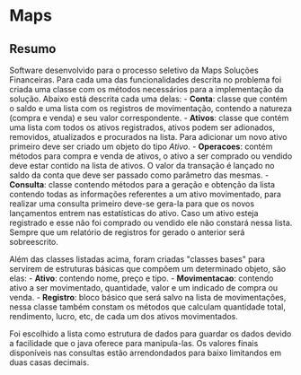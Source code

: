 # Maps

## Resumo
Software desenvolvido para o processo seletivo da Maps Soluções Financeiras.
Para cada uma das funcionalidades descrita no problema foi criada uma classe com os métodos necessários para a implementação da solução. Abaixo está descrita cada uma delas:
    - **Conta**: classe que contém o saldo e uma lista com os registros de movimentação, contendo a natureza (compra e venda) e seu valor correspondente.
    - **Ativos**: classe que contém uma lista com todos os ativos registrados, ativos podem ser adionados, removidos, atualizados e procurados na lista. Para adicionar um novo ativo primeiro deve ser criado um objeto do tipo *Ativo*.
    - **Operacoes**: contém métodos para compra e venda de ativos, o ativo a ser comprado ou vendido deve estar contido na lista de ativos. O valor da transação é lançado no saldo da conta que deve ser passado como parâmetro das mesmas.
    - **Consulta**: classe contendo métodos para a geração e obtenção da lista contendo todas as informações referentes a um ativo movimentado, para realizar uma consulta primeiro deve-se gera-la para que os novos lançamentos entrem nas estatísticas do ativo. Caso um ativo esteja registrado e esse não foi comprado ou vendido ele não constará nessa lista. Sempre que um relatório de registros for gerado o anterior será sobreescrito.

Além das classes listadas acima, foram criadas "classes bases" para servirem de estruturas básicas que compõem um determinado objeto, são elas:
    - **Ativo**: contendo nome, preço e tipo.
    - **Movimentacao**: contendo ativo a ser movimentado, quantidade, valor e um indicado de compra ou venda.
    - **Registro**: bloco básico que será salvo na lista de movimentações, nessa classe também constam os métodos que calculam quantidade total, rendimento, lucro, etc, de cada um dos ativos movimentados.

Foi escolhido a lista como estrutura de dados para guardar os dados devido a facilidade que o java oferece para manipula-las. Os valores finais disponíveis nas consultas estão arrendondados para baixo limitandos em duas casas decimais.

